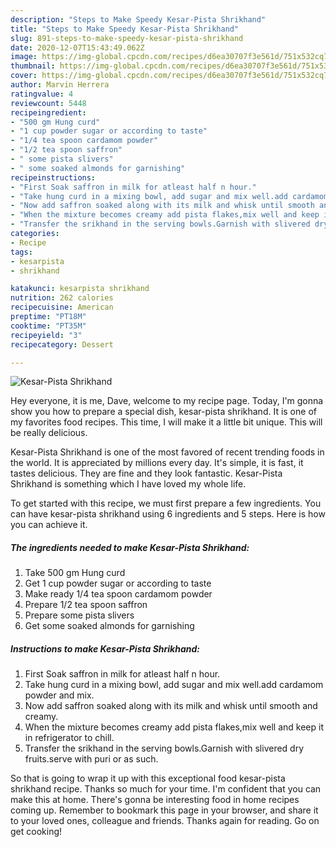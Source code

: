 ```yaml
---
description: "Steps to Make Speedy Kesar-Pista Shrikhand"
title: "Steps to Make Speedy Kesar-Pista Shrikhand"
slug: 891-steps-to-make-speedy-kesar-pista-shrikhand
date: 2020-12-07T15:43:49.062Z
image: https://img-global.cpcdn.com/recipes/d6ea30707f3e561d/751x532cq70/kesar-pista-shrikhand-recipe-main-photo.jpg
thumbnail: https://img-global.cpcdn.com/recipes/d6ea30707f3e561d/751x532cq70/kesar-pista-shrikhand-recipe-main-photo.jpg
cover: https://img-global.cpcdn.com/recipes/d6ea30707f3e561d/751x532cq70/kesar-pista-shrikhand-recipe-main-photo.jpg
author: Marvin Herrera
ratingvalue: 4
reviewcount: 5448
recipeingredient:
- "500 gm Hung curd"
- "1 cup powder sugar or according to taste"
- "1/4 tea spoon cardamom powder"
- "1/2 tea spoon saffron"
- " some pista slivers"
- " some soaked almonds for garnishing"
recipeinstructions:
- "First Soak saffron in milk for atleast half n hour."
- "Take hung curd in a mixing bowl, add sugar and mix well.add cardamom powder and mix."
- "Now add saffron soaked along with its milk and whisk until smooth and creamy."
- "When the mixture becomes creamy add pista flakes,mix well and keep it in refrigerator to chill."
- "Transfer the srikhand in the serving bowls.Garnish with slivered dry fruits.serve with puri or as such."
categories:
- Recipe
tags:
- kesarpista
- shrikhand

katakunci: kesarpista shrikhand 
nutrition: 262 calories
recipecuisine: American
preptime: "PT18M"
cooktime: "PT35M"
recipeyield: "3"
recipecategory: Dessert

---
```



![Kesar-Pista Shrikhand](https://img-global.cpcdn.com/recipes/d6ea30707f3e561d/751x532cq70/kesar-pista-shrikhand-recipe-main-photo.jpg)

Hey everyone, it is me, Dave, welcome to my recipe page. Today, I'm gonna show you how to prepare a special dish, kesar-pista shrikhand. It is one of my favorites food recipes. This time, I will make it a little bit unique. This will be really delicious.

Kesar-Pista Shrikhand is one of the most favored of recent trending foods in the world. It is appreciated by millions every day. It's simple, it is fast, it tastes delicious. They are fine and they look fantastic. Kesar-Pista Shrikhand is something which I have loved my whole life.




To get started with this recipe, we must first prepare a few ingredients. You can have kesar-pista shrikhand using 6 ingredients and 5 steps. Here is how you can achieve it.

<!--inarticleads1-->

##### The ingredients needed to make Kesar-Pista Shrikhand:

1. Take 500 gm Hung curd
1. Get 1 cup powder sugar or according to taste
1. Make ready 1/4 tea spoon cardamom powder
1. Prepare 1/2 tea spoon saffron
1. Prepare  some pista slivers
1. Get  some soaked almonds for garnishing




<!--inarticleads2-->

##### Instructions to make Kesar-Pista Shrikhand:

1. First Soak saffron in milk for atleast half n hour.
1. Take hung curd in a mixing bowl, add sugar and mix well.add cardamom powder and mix.
1. Now add saffron soaked along with its milk and whisk until smooth and creamy.
1. When the mixture becomes creamy add pista flakes,mix well and keep it in refrigerator to chill.
1. Transfer the srikhand in the serving bowls.Garnish with slivered dry fruits.serve with puri or as such.




So that is going to wrap it up with this exceptional food kesar-pista shrikhand recipe. Thanks so much for your time. I'm confident that you can make this at home. There's gonna be interesting food in home recipes coming up. Remember to bookmark this page in your browser, and share it to your loved ones, colleague and friends. Thanks again for reading. Go on get cooking!
